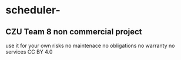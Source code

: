 # scheduler-
## CZU Team 8 non commercial project 
use it for your own risks
no maintenace
no obligations
no warranty
no services
CC BY 4.0
